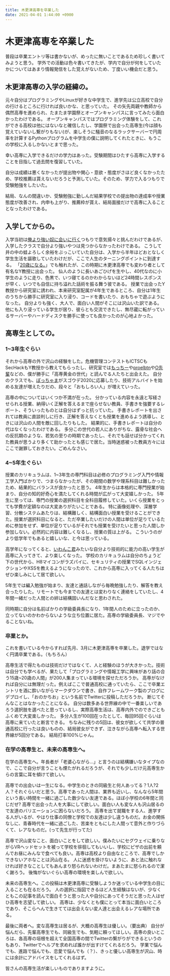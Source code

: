 ```yaml
---
title: 木更津高専を卒業した
date: 2021-04-01 1:44:00 +0900
---
```


木更津高専を卒業した
===

普段は卒業エントリ等は書かないが、めったに無いことであるため珍しく書いてみようと思う。
学外での活動は色々書いてきたが、学内で自分が何をしていたかについてはあまり情報発信をした覚えがないため、丁度いい機会だと思う。

## 木更津高専の入学の経緯の。

元々自分はプログラミングやLinuxが好きな中学生で、進学先は公立高校で自分の行けるところに行ければ良いかな、と思っていた。
その矢先両親や教師から偶然高専を進められ、たまたま学園祭とオープンキャンパスに言ってみたら面白かったわけである。
オープンキャンパスではプログラミング体験をして、これができる高校は他にはないなと確信したし、学園祭で出会った高専生(今は顔も覚えていないし繋がりもない)が、楽しそうに騒音のなるラックサーバーで円周率を計算するPythonプログラムを中学生の僕に説明してくれたときに、もうこの学校に入るしかないとまで思った。

幸い高専に入学できるだけの学力はあった。受験期間はひたすら高専に入学することを目指して過去問を復習していた。

自分は成績は悪くなかったが提出物や関心・意欲・態度がさほど良くなかったため、学校推薦は貰えないだろうと予測していた。そのため、学力で入るつもりで受験勉強をしたいた。

結局、なんの間違いか、受験勉強に勤しんだ結果学校での提出物の達成率や授業態度が改善され、内申も上がり、推薦枠が貰え、結局面接だけで高専に入ることとなったわけである。

## 入学してからの。

入学当初は[俺より強い奴に会いに行く](https://dic.pixiv.net/a/%E4%BF%BA%E3%82%88%E3%82%8A%E5%BC%B7%E3%81%84%E5%A5%B4%E3%81%AB%E4%BC%9A%E3%81%84%E3%81%AB%E8%A1%8C%E3%81%8F)つもりで意気揚々と挑んだわけであるが、入学したクラスで自分より強いやつは見つからなかったわけである。
こうして井の中の蛙よろしく余裕をぶっこいていた自分は、入学から半年ほどおとなしく学生生活を謳歌していたわけだが、ここで人生のターニングポイントに到達する。
「[20歳になる。](https://blog.katio.net/page/before-adult)」でも触れたが、この時期に木更津高専でも変わり者として有名なY教授に出会った。
仙人のように長いあごひげを生やし、40代なのに小学生のように走り、色黒で、いつ寝てるのかわからないほど24時間レスポンスが早く、いつでも自信に持ち溢れた話術を振る舞う彼である。
授業で出会ったY教授から研究室に誘われ、本来研究室配属が4年生であるところ、自分は1年生のうちから勝手に研究室に入り浸り、コードを書いたり、おもちゃで遊ぶようになった。
自分よりも強く、大人で、面白い人間がそこには沢山いた訳である。
他にも入り浸っている学生が居り、彼らとも交流できたし、無尽蔵に転がっているサーバーやハードディスクを勝手に使っても良かったのが心地よかった。

## 高専生としての。

### 1~3年生ぐらい
それから高専の外で沢山の経験をした。危機管理コンテストもICTSCもSecHackもY教授から教えてもらったし、研究室では[もっちー](https://twitter.com/yuta_security)や[proelbtn](https://twitter.com/proelbtn)や[O先輩](https://twitter.com/_ap0_sec)などの、僕が勝手に「高専黄金の世代」と読んでる人たちと出会えた。
自分のクラスでも、[ぽっちゃま](https://twitter.com/PotyaExe)がスゴウデ2020に応募したり、技術アルバイトを始める友達が増えたりだの、段々と「おもしろい人」が増えていった。

高専の中についてはいくつか不満が在った。
分かっている内容を永遠と写経させられる授業、納得いく正解を答えるまで座らせない教員、手書きを強要するレポート、そういったものとは自分はずっと抗っていた。
手書きレポートを出されては教員に直談判しに行き、正解を答えなくとも授業を進めるよう誘導し、ときには沢山の人間を敵に回したりもした。
結果的に、手書きレポートは自分の代はなくなったわけである。
多分この世代の若人にありがちな、露骨な社会への反抗期のような、若気の至りの時期であったし、それでも話せば分かってくれた教員が思うより多くて助かったとも感じで居た。当時迷惑被った教員方々にはここで謝罪しておきたい。ごめんなさい。

### 4~5年生ぐらい

授業のカリキュラムは、1~3年生の専門科目は必修のプログラミング入門や情報工学入門ばかりで、つまらなかったが、その期間の数学や理系科目は難しかったため、結果的にバランスが良かったと思う。
4年生からは本格的に専門授業が始まり、自分の知的好奇心を満たしてくれる時間が広がって大変嬉しかった。
5年生に至っては、専門の授業の選択科目を全科目履修していた。いくら授業をとっても学費が定額なのは大変ありがたいことである。
特に画像処理や、深層学習、分散システムあたりは、結構難しく、結構面白い授業を受けることができた。授業が選択科目になると、ただ卒業したいだけの人間は単位が足りているために参加をせず、単位が足りているがそれでも授業を受けたいと思った人間しか参加しない。必然的に内容は難しくなるし、授業の質は上がる。
こういうのがより低学年でもあると嬉しいな、と今は思っている。

高学年になってくると、[いわんこ君](https://twitter.com/Iwancof_ptr)みたいな自分より技術的に能力の高い学生が高専に入ってきて、より楽しくなった。
学校のカリキュラムは自分のちょうど下の世代から、H8マイコンがラズパイに、セキュリティの授業でSQLインジェクションやXSSを教えるようになったので、これから高専に入ってくる人たちはぜひ楽しみにして居て欲しい。

5年生では編入勉強が始まり、友達と通話しながら毎晩勉強したり、解答を教え合ったりした。リモートでも今までの友達とは変わりなく連絡をしていたし、4年間一緒だった人間との絆は結構固いんだなと思わされた。

同時期に自分は名前ばかりの学級委員長になり、1年間人のために立ったのか、立ってないのかわからないような立ち位置に居た。高専の学級委員長、マジでやることないね。

### 卒業とか。

これを書いている今からすれば先月、3月に木更津高専を卒業した。退学ではなく円満卒業である。（もちろん）

高専生活で得たものは技術だけではなくて、人と経験のほうが大きかった。技術は自分でも学べるが、果たして「プログラミングや情報工学に興味があり話の合う15歳~20歳の人間」が200人集まっている環境を探せただろうか。
高専がなければ自分には無理だった。例えばここで普通高校に通っていたら、ここで卒業エントリを酒に酔いながらマークダウンで書き、自作フレームワーク製のブログにデプロイし、「おのかちお」という名前でTwitterに投稿しただろうか。
断じてそんなことはなかったことになる。
自分は数多ある世界線の中で一番楽しいであろう選択肢を選べたと思っているし、実際高専生活は、高専内外でのできごともふくめて大変楽しかった。
多分人生が100回在ったとして、毎回95回ぐらいは高専に来ていたと断言できる。
ちなみに残りの5回は、彼女が欲しくて共学の普通高校に行ったは良いものの、結局彼女ができず、泣きながら高専へ転入する世界線が5回分である。
結局打率100%じゃん。

### 在学の高専生と、未来の高専生へ。

在学の高専生へ。年長者が「老婆心ながら…」と言うのは結構嫌いなタイプなので、ここで自分が言うことも煙たがれるだろうが、それでも少しだけ元高専生からの言葉に耳を傾けて欲しい。

高専での出会いは一生になる。中学生のときの同級生と何人あってる？1人?2人？それぐらいだと思う。高専であった人間は、業界も近いし、なんなら5年間という長い時間を一緒に過ごした数少ない友達である。ほぼ小学校の6年間と同じだぜ?
高専で出会った人を大事にして欲しい。面白い人も変な人も沢山居るので友達のバリエーションに困らないだろう。
高専を出て就職をする人、進学する人がいるが、やはり仕事の同僚と学校での友達は少し違うものだ。お金の関係なしに、青春時代を一緒に過ごした、苦楽をともにした人間って意外と作りづらくて、レアなものだ。(って先生が行ってた)

高専で沢山変なこと、面白いことをして欲しい。僕みたいにセグウェイに乗りながらVRヘッドセットを被って学校を徘徊してもいいし、学校にピザの出前を頼んでお昼にみんなで食べても良い。高専は高校より自由なところで、高専でしかできないアホなことは沢山在る。
人に迷惑を掛けないように、あと法に触れなければ好きなことしてもあんまり怒られないわけだ。まあたまに怒られるので潔く謝ろう。
後悔がないぐらい高専の環境を楽しんで欲しい。

未来の高専生へ。この投稿は木更津高専に受験しようか迷っている中学生の目に入ることも在るだろう。
人の選択に指図できるほど人生経験はないが、少なくともこの記事を読んで面白そうと思った人や自分にあってそうだと思った人はぜひ高専を志望して欲しい。
高専は、少なくとも僕にとって本当に面白いところであり、そこらへんで生きてては出会えない変人達と出会えるレアな場所である。

最後に両者へ。変な高専生は居るが、大概の高専生は優しい。（要出典）
自分が悩んだら、先輩高専生でも、同級生でも、気軽に頼ってほしい。高専の良いところは、各高専の垣根を超えて全国高専の間でTwitterの繋がりができるというのもあり、Twitterでヘルプを求めれば誰かが出すけてくれるだろう。
学業で悩んでも、進路で悩んでも、恋愛で悩んでも（？）、きっと優しい高専生が沢山、時には余計にアドバイスをしてくれるはず。

皆さんの高専生活が楽しいものでありますように。
